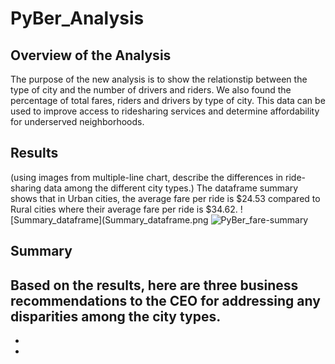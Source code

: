 # PyBer_Analysis

## Overview of the Analysis
The purpose of the new analysis is to show the relationstip between the type of city and the number of drivers and riders. We also found the percentage of total fares, riders and drivers by type of city. This data can be used to improve access to ridesharing services and determine affordability for underserved neighborhoods. 

## Results
(using images from multiple-line chart, describe the differences in ride-sharing data among the different city types.)
The dataframe summary shows that in Urban cities, the average fare per ride is $24.53 compared to Rural cities where their average fare per ride is $34.62. 
![Summary_dataframe](Summary_dataframe.png
![PyBer_fare-summary](PyBer_fare-summary.png)

## Summary 
Based on the results, here are three business recommendations to the CEO for addressing any disparities among the city types.
-
-
-
